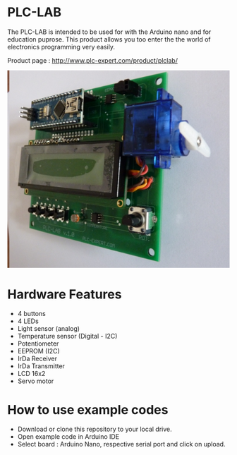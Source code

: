 # PLC-LAB
The PLC-LAB is intended to be used for with the Arduino nano and for education puprose. This product allows you too enter the the world of electronics programming very easily. 

Product page : http://www.plc-expert.com/product/plclab/

![alt tag](/plclab.jpg)

# Hardware Features
  * 4 buttons
  * 4 LEDs
  * Light sensor (analog)
  * Temperature sensor (Digital - I2C)
  * Potentiometer
  * EEPROM (I2C)
  * IrDa Receiver
  * IrDa Transmitter
  * LCD 16x2
  * Servo motor

# How to use example codes
  * Download or clone this repository to your local drive. 
  * Open example code in Arduino IDE
  * Select board : Arduino Nano, respective serial port and click on upload.
